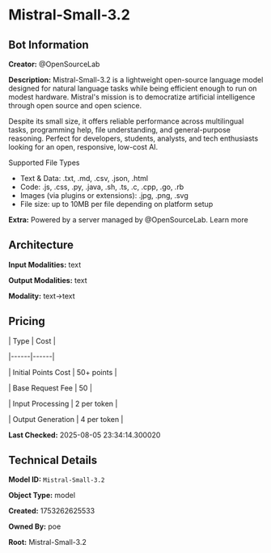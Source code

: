# Mistral-Small-3.2

## Bot Information

**Creator:** @OpenSourceLab

**Description:** Mistral-Small-3.2 is a lightweight open-source language model designed for natural language tasks while being efficient enough to run on modest hardware. Mistral's mission is to democratize artificial intelligence through open source and open science.

Despite its small size, it offers reliable performance across multilingual tasks, programming help, file understanding, and general-purpose reasoning. Perfect for developers, students, analysts, and tech enthusiasts looking for an open, responsive, low-cost AI.

Supported File Types
- Text & Data: .txt, .md, .csv, .json, .html
- Code: .js, .css, .py, .java, .sh, .ts, .c, .cpp, .go, .rb
- Images (via plugins or extensions): .jpg, .png, .svg
- File size: up to 10MB per file depending on platform setup

**Extra:** Powered by a server managed by @OpenSourceLab. Learn more


## Architecture

**Input Modalities:** text

**Output Modalities:** text

**Modality:** text->text


## Pricing

| Type | Cost |

|------|------|

| Initial Points Cost | 50+ points |

| Base Request Fee | 50 |

| Input Processing | 2 per token |

| Output Generation | 4 per token |


**Last Checked:** 2025-08-05 23:34:14.300020


## Technical Details

**Model ID:** `Mistral-Small-3.2`

**Object Type:** model

**Created:** 1753262625533

**Owned By:** poe

**Root:** Mistral-Small-3.2
